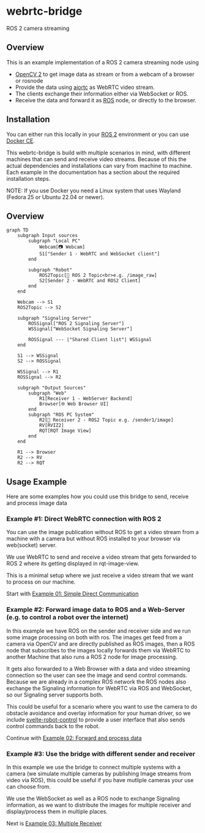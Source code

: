 # webrtc-bridge
ROS 2 camera streaming

## Overview
This is an example implementation of a ROS 2 camera streaming node using 
- [OpenCV 2](https://opencv.org/) to get image data as stream or from a webcam of a browser or rosnode
- Provide the data using [aiortc](https://github.com/aiortc/aiortc) as WebRTC video stream.
- The clients exchange their information either via WebSocket or ROS.
- Receive the data and forward it as [ROS](https://ros.org) node, or directly to the browser. 

## Installation
You can either run this locally in your [ROS 2](https://docs.ros.org/en/jazzy/Installation.html) environment or you can use [Docker CE](https://docs.docker.com/engine/install/).

This webrtc-bridge is build with multiple scenarios in mind, with different machines that can send and receive video streams. Because of this the actual dependencies and installations can vary from machine to machine. Each example in the documentation has a section about the required installation steps.

NOTE: If you use Docker you need a Linux system that uses Wayland (Fedora 25 or Ubuntu 22.04 or newer).

## Overview
```mermaid
graph TD
    subgraph Input sources
        subgraph "Local PC"
            Webcam[📷 Webcam]
            S1["Sender 1 - WebRTC and WebSocket client"]    
        end
        
        subgraph "Robot"
            ROS2Topic[🤖 ROS 2 Topic<br>e.g. /image_raw]
            S2[Sender 2 - WebRTC and ROS2 Client]
        end
    end

    Webcam --> S1
    ROS2Topic --> S2

    subgraph "Signaling Server"
        ROSSignal["ROS 2 Signaling Server"]
        WSSignal["WebSocket Signaling Server"]
        
        ROSSignal --- |"Shared Client list"| WSSignal
    end

    S1 --> WSSignal
    S2 --> ROSSignal

    WSSignal --> R1
    ROSSignal --> R2

    subgraph "Output Sources"
        subgraph "Web"
            R1[Receiver 1 - WebServer Backend]
            Browser[🌐 Web Browser UI]
        end
        subgraph "ROS PC System"
            R2[🤖 Receiver 2 - ROS2 Topic e.g. /sender1/image]
            RV[RVIZ2]
            RQT[RQT Image View]
        end
    end

    R1 --> Browser
    R2 --> RV
    R2 --> RQT
```


## Usage Example
Here are some examples how you could use this bridge to send, receive and process image data

### Example #1: Direct WebRTC connection with ROS 2
You can use the image publication without ROS to get a video stream from a machine with a camera but without ROS installed to your browser via web(socket) server.

We use WebRTC to send and receive a video stream that gets forwarded to ROS 2 where its getting displayed in rqt-image-view.

This is a minimal setup where we just receive a video stream that we want to process on our machine.

Start with [Example 01: Simple Direct Communication](docs/01_simple_direct.md)

### Example #2: Forward image data to ROS and a Web-Server (e.g. to control a robot over the internet)
In this example we have ROS on the sender and receiver side and we run some image processing on both with ros. The images get feed from a camera via OpenCV and are directly published as ROS images, then a ROS node that subscribes to the images locally forwards them via WebRTC to another Machine that also runs a ROS 2 node for image processing.

It gets also forwarded to a Web Browser with a data and video streaming connection so the user can see the image and send control commands.
Because we are already in a complex ROS network the ROS nodes also exchange the Signaling information for WebRTC via ROS and WebSocket, so our Signaling server supports both.

This could be useful for a scenario where you want to use the camera to do obstacle avoidance and overlay information for your human driver, so we include [svelte-robot-control](svelte-robot-control) to provide a user interface that also sends control commands back to the robot.

Continue with [Example 02: Forward and process data](docs/02_forward_ros.md)

### Example #3: Use the bridge with different sender and receiver
In this example we use the bridge to connect multiple systems with a camera (we simulate multiple cameras by publishing Image streams from video via ROS), this could be useful if you have mutliple cameras your use can choose from.

We use the WebSocket as well as a ROS node to exchange Signaling information, as we want to distribute the images for multiple receiver and display/process them in multiple places.

Next is [Example 03: Multiple Receiver](docs/03_multiple_receiver.md)

